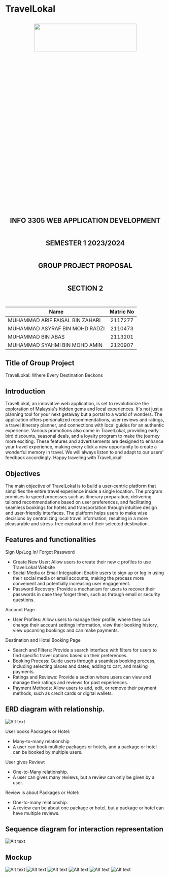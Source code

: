 # TravelLokal

<h2 align="center">

<p align="center">
  <img width="80%" height="15%" src="images/IIUMLOGO.jpg">
</p>

INFO 3305 WEB APPLICATION DEVELOPMENT
<br><br>

SEMESTER 1 2023/2024
<br><br>

GROUP PROJECT PROPOSAL
<br><br>

SECTION 2
<br><br>

<div align="center">
  
| Name        | Matric No           | 
| ------------- |:-------------:|
| MUHAMMAD ARIF FAISAL BIN ZAHARI      | 2117277 |
| MUHAMMAD ASYRAF BIN MOHD RADZI      | 2110473|
| MUHAMMAD BIN ABAS | 2113201     | 
| MUHAMMAD SYAHMI BIN MOHD AMIN | 2120907  | 
</div>
</h2>

## Title of Group Project

TravelLokal: Where Every Destination Beckons

## Introduction

TravelLokal, an innovative web application, is set to revolutionize the exploration of Malaysia's hidden gems and local experiences. It's not just a planning tool for your next getaway but a portal to a world of wonders. The application offers personalized recommendations, user reviews and ratings, a travel itinerary planner, and connections with local guides for an authentic experience. Various promotions also come in TravelLokal, providing early bird discounts, seasonal deals, and a loyalty program to make the journey more exciting. These features and advertisements are designed to enhance your travel experience, making every click a new opportunity to create a wonderful memory in travel. We will always listen to and adapt to our users' feedback accordingly. Happy traveling with TravelLokal!

## Objectives

The main objective of TravelLokal is to build a user-centric platform that simplifies the entire travel experience inside a single location. The program promises to speed processes such as itinerary preparation, delivering tailored recommendations based on user preferences, and facilitating seamless bookings for hotels and transportation through intuitive design and user-friendly interfaces. The platform helps users to make wise decisions by centralizing local travel information, resulting in a more pleasurable and stress-free exploration of their selected destination.

## Features and functionalities

Sign Up/Log In/ Forgot Password
*	Create New User: Allow users to create their new c profiles to use TravelLokal Website
*	Social Media or Email Integration: Enable users to sign up or log in using their social media or email accounts, making the process more convenient and potentially increasing user engagement.
*	Password Recovery: Provide a mechanism for users to recover their passwords in case they forget them, such as through email or security questions.

Account Page 
*	User Profiles: Allow users to manage their profile, where they can change their account settings information, view their booking history, view upcoming bookings and can make payments.

Destination and Hotel Booking Page
*	Search and Filters: Provide a search interface with filters for users to find specific travel options based on their preferences.
*	Booking Process: Guide users through a seamless booking process, including selecting places and dates, adding to cart, and making payments.
*	Ratings and Reviews: Provide a section where users can view and manage their ratings and reviews for past experiences.
*	Payment Methods: Allow users to add, edit, or remove their payment methods, such as credit cards or digital wallets.




## ERD diagram with relationship. 

![Alt text](images/ERDdiagram.png)

User books Packages or Hotel: 
* Many-to-many relationship
* A user can book multiple packages or hotels, and a package or hotel can be booked by multiple users.

User gives Review: 
* One-to-Many relationship.
* A user can gives many reviews, but a review can only be given by a user.

Review is about Packages or Hotel: 
* One-to-many relationship.
* A review can be about one package or hotel, but a package or hotel can have multiple reviews.



## Sequence diagram for interaction representation

![Alt text](images/Sequence.png)

## Mockup

![Alt text](images/Destination1.png)
![Alt text](images/Destination2.png)
![Alt text](images/Hotels.png)
![Alt text](images/Hotels2.png)
![Alt text](images/Account.png)
![Alt text](images/LoginSignup.png)

